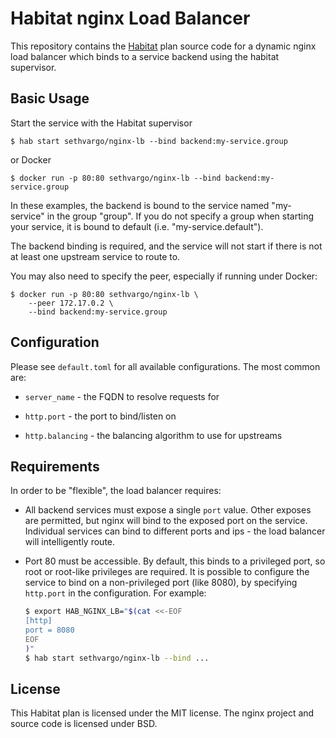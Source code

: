 # Habitat nginx Load Balancer

This repository contains the [Habitat][habitat] plan source code for a dynamic
nginx load balancer which binds to a service backend using the habitat
supervisor.

## Basic Usage

Start the service with the Habitat supervisor

```
$ hab start sethvargo/nginx-lb --bind backend:my-service.group
```

or Docker

```
$ docker run -p 80:80 sethvargo/nginx-lb --bind backend:my-service.group
```

In these examples, the backend is bound to the service named "my-service" in the
group "group". If you do not specify a group when starting your service, it is
bound to default (i.e. "my-service.default").

The backend binding is required, and the service will not start if there is not
at least one upstream service to route to.

You may also need to specify the peer, especially if running under Docker:

```
$ docker run -p 80:80 sethvargo/nginx-lb \
    --peer 172.17.0.2 \
    --bind backend:my-service.group
```

## Configuration

Please see `default.toml` for all available configurations. The most common are:

- `server_name` - the FQDN to resolve requests for

- `http.port` - the port to bind/listen on

- `http.balancing` - the balancing algorithm to use for upstreams

## Requirements

In order to be "flexible", the load balancer requires:

- All backend services must expose a single `port` value. Other exposes are
  permitted, but nginx will bind to the exposed port on the service. Individual
  services can bind to different ports and ips - the load balancer will
  intelligently route.

- Port 80 must be accessible. By default, this binds to a privileged port, so
  root or root-like privileges are required. It is possible to configure the
  service to bind on a non-privileged port (like 8080), by specifying
  `http.port` in the configuration. For example:

    ```sh
    $ export HAB_NGINX_LB="$(cat <<-EOF
    [http]
    port = 8080
    EOF
    )"
    $ hab start sethvargo/nginx-lb --bind ...
    ```

## License

This Habitat plan is licensed under the MIT license. The nginx project and
source code is licensed under BSD.

[habitat]: https://habitat.sh

